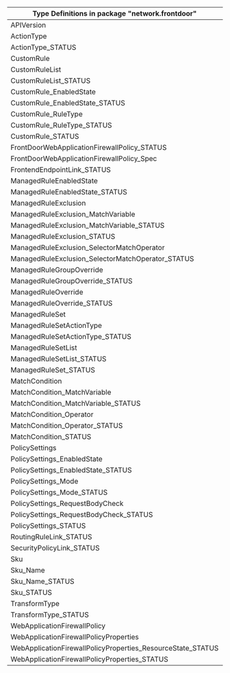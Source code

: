 | Type Definitions in package "network.frontdoor"             | v1api20220501 |
|-------------------------------------------------------------|---------------|
| APIVersion                                                  | v1api20220501 |
| ActionType                                                  | v1api20220501 |
| ActionType_STATUS                                           | v1api20220501 |
| CustomRule                                                  | v1api20220501 |
| CustomRuleList                                              | v1api20220501 |
| CustomRuleList_STATUS                                       | v1api20220501 |
| CustomRule_EnabledState                                     | v1api20220501 |
| CustomRule_EnabledState_STATUS                              | v1api20220501 |
| CustomRule_RuleType                                         | v1api20220501 |
| CustomRule_RuleType_STATUS                                  | v1api20220501 |
| CustomRule_STATUS                                           | v1api20220501 |
| FrontDoorWebApplicationFirewallPolicy_STATUS                | v1api20220501 |
| FrontDoorWebApplicationFirewallPolicy_Spec                  | v1api20220501 |
| FrontendEndpointLink_STATUS                                 | v1api20220501 |
| ManagedRuleEnabledState                                     | v1api20220501 |
| ManagedRuleEnabledState_STATUS                              | v1api20220501 |
| ManagedRuleExclusion                                        | v1api20220501 |
| ManagedRuleExclusion_MatchVariable                          | v1api20220501 |
| ManagedRuleExclusion_MatchVariable_STATUS                   | v1api20220501 |
| ManagedRuleExclusion_STATUS                                 | v1api20220501 |
| ManagedRuleExclusion_SelectorMatchOperator                  | v1api20220501 |
| ManagedRuleExclusion_SelectorMatchOperator_STATUS           | v1api20220501 |
| ManagedRuleGroupOverride                                    | v1api20220501 |
| ManagedRuleGroupOverride_STATUS                             | v1api20220501 |
| ManagedRuleOverride                                         | v1api20220501 |
| ManagedRuleOverride_STATUS                                  | v1api20220501 |
| ManagedRuleSet                                              | v1api20220501 |
| ManagedRuleSetActionType                                    | v1api20220501 |
| ManagedRuleSetActionType_STATUS                             | v1api20220501 |
| ManagedRuleSetList                                          | v1api20220501 |
| ManagedRuleSetList_STATUS                                   | v1api20220501 |
| ManagedRuleSet_STATUS                                       | v1api20220501 |
| MatchCondition                                              | v1api20220501 |
| MatchCondition_MatchVariable                                | v1api20220501 |
| MatchCondition_MatchVariable_STATUS                         | v1api20220501 |
| MatchCondition_Operator                                     | v1api20220501 |
| MatchCondition_Operator_STATUS                              | v1api20220501 |
| MatchCondition_STATUS                                       | v1api20220501 |
| PolicySettings                                              | v1api20220501 |
| PolicySettings_EnabledState                                 | v1api20220501 |
| PolicySettings_EnabledState_STATUS                          | v1api20220501 |
| PolicySettings_Mode                                         | v1api20220501 |
| PolicySettings_Mode_STATUS                                  | v1api20220501 |
| PolicySettings_RequestBodyCheck                             | v1api20220501 |
| PolicySettings_RequestBodyCheck_STATUS                      | v1api20220501 |
| PolicySettings_STATUS                                       | v1api20220501 |
| RoutingRuleLink_STATUS                                      | v1api20220501 |
| SecurityPolicyLink_STATUS                                   | v1api20220501 |
| Sku                                                         | v1api20220501 |
| Sku_Name                                                    | v1api20220501 |
| Sku_Name_STATUS                                             | v1api20220501 |
| Sku_STATUS                                                  | v1api20220501 |
| TransformType                                               | v1api20220501 |
| TransformType_STATUS                                        | v1api20220501 |
| WebApplicationFirewallPolicy                                | v1api20220501 |
| WebApplicationFirewallPolicyProperties                      | v1api20220501 |
| WebApplicationFirewallPolicyProperties_ResourceState_STATUS | v1api20220501 |
| WebApplicationFirewallPolicyProperties_STATUS               | v1api20220501 |
